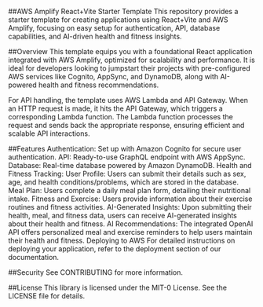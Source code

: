 ##AWS Amplify React+Vite Starter Template
This repository provides a starter template for creating applications using React+Vite and AWS Amplify, focusing on easy setup for authentication, API, database capabilities, and AI-driven health and fitness insights.

##Overview
This template equips you with a foundational React application integrated with AWS Amplify, optimized for scalability and performance. It is ideal for developers looking to jumpstart their projects with pre-configured AWS services like Cognito, AppSync, and DynamoDB, along with AI-powered health and fitness recommendations.

For API handling, the template uses AWS Lambda and API Gateway. When an HTTP request is made, it hits the API Gateway, which triggers a corresponding Lambda function. The Lambda function processes the request and sends back the appropriate response, ensuring efficient and scalable API interactions.


##Features
Authentication: Set up with Amazon Cognito for secure user authentication.
API: Ready-to-use GraphQL endpoint with AWS AppSync.
Database: Real-time database powered by Amazon DynamoDB.
Health and Fitness Tracking:
User Profile: Users can submit their details such as sex, age, and health conditions/problems, which are stored in the database.
Meal Plan: Users complete a daily meal plan form, detailing their nutritional intake.
Fitness and Exercise: Users provide information about their exercise routines and fitness activities.
AI-Generated Insights: Upon submitting their health, meal, and fitness data, users can receive AI-generated insights about their health and fitness.
AI Recommendations: The integrated OpenAI API offers personalized meal and exercise reminders to help users maintain their health and fitness.
Deploying to AWS
For detailed instructions on deploying your application, refer to the deployment section of our documentation.

##Security
See CONTRIBUTING for more information.

##License
This library is licensed under the MIT-0 License. See the LICENSE file for details.

